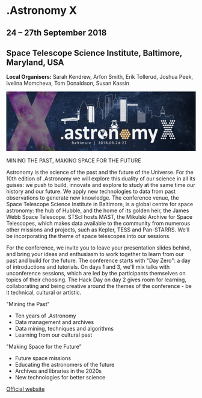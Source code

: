 # .Astronomy X

## 24 – 27th September 2018

## Space Telescope Science Institute, Baltimore, Maryland, USA

**Local Organisers:** Sarah Kendrew, Arfon Smith, Erik Tollerud, Joshua Peek, Ivelina Momcheva, Tom Donaldson, Susan Kassin



![dotastroX](dotastrox_bannerlogo.png)

MINING THE PAST, MAKING SPACE FOR THE FUTURE

Astronomy is the science of the past and the future of the Universe. For the 10th edition of .Astronomy we will explore this duality of our science in all its guises: we push to build, innovate and explore to study at the same time our history and our future. We apply new technologies to data from past observations to generate new knowledge. The conference venue, the Space Telescope Science Institute in Baltimore, is a global centre for space astronomy: the hub of Hubble, and the home of its golden heir, the James Webb Space Telescope. STScI hosts MAST, the Mikulski Archive for Space Telescopes, which makes data available to the community from numerous other missions and projects, such as Kepler, TESS and Pan-STARRS. We’ll be incorporating the theme of space telescopes into our sessions.

For the conference, we invite you to leave your presentation slides behind, and bring your ideas and enthusiasm to work together to learn from our past and build for the future. The conference starts with "Day Zero": a day of introductions and tutorials. On days 1 and 3, we'll mix talks with unconference sessions, which are led by the participants themselves on topics of their choosing. The Hack Day on day 2 gives room for learning, collaborating and being creative around the themes of the conference - be it technical, cultural or artistic.

"Mining the Past"

* Ten years of .Astronomy
* Data management and archives
* Data mining, techniques and algorithms
* Learning from our cultural past

"Making Space for the Future”

* Future space missions
* Educating the astronomers of the future
* Archives and libraries in the 2020s
* New technologies for better science

[Official website](https://www.dotastronomy.com/home-ten/)
